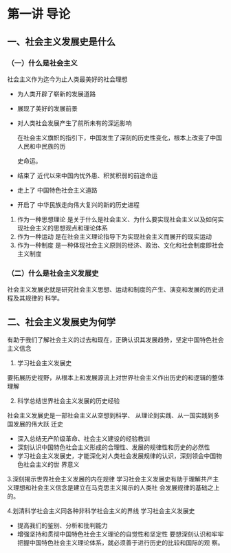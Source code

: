 # **第一讲 导论**   

## **一、社会主义发展史是什么**
### **（一）什么是社会主义**  

社会主义作为迄今为止人类最美好的社会理想

- 为人类开辟了崭新的发展道路

- 展现了美好的发展前景

- 对人类社会发展产生了前所未有的深远影响

  在社会主义旗帜的指引下，中国发生了深刻的历史性变化，根本上改变了中国人民和中民族的历

  史命运。

- 结束了 近代以来中国内忧外患、积贫积弱的前途命运

- 走上了 中国特色社会主义道路

- 开启了 中华民族走向伟大复兴的新的历史进程

1. 作为一种思想理论
   是关于什么是社会主义、为什么要实现社会主义以及如何实现社会主义的思想观点和理论体系
2. 作为一种运动
   是在社会主义理论指导下为实现社会主义而展开的现实运动
3. 作为一种制度
   是一种体现社会主义原则的经济、政治、文化和社会制度即社会主义制度



### **（二）什么是社会主义发展史** 
社会主义发展史就是研究社会主义思想、运动和制度的产生、演变和发展的历史进程及其规律的
科学。



## **二、社会主义发展史为何学**
有助于我们了解社会主义的过去和现在，正确认识其发展趋势，坚定中国特色社会主义信念

1. 学习社会主义发展史

要拓展历史视野，从根本上和发展源流上对世界社会主义作出历史的和逻辑的整体理解

2. 科学总结世界社会主义发展的历史经验

社会主义发展史是一部社会主义从空想到科学、 从理论到实践、从一国实践到多国发展的伟大跃
迁史

- 深入总结无产阶级革命、社会主义建设的经验教训
- 深刻认识中国特色社会主义形成的合理性、发展的规律性和历史的必然性
- 学习社会主义发展史，才能深化对人类社会发展规律的认识，深刻领会中国物色社会主义的世
  界意义

3.深刻揭示世界社会主义发展的内在规律
学习社会主义发展史有助于理解共产主义理想和社会主义信念是建立在马克思主义揭示的人类社
会发展规律的基础之上的。

4.划清科学社会主义同各种非科学社会主义的界线
学习社会主义发展史

- 提高我们的鉴别、分析和批判能力
- 增强坚持和贯彻中国特色社会主义理论的自觉性和坚定性
  要想深刻认识和牢牢把握中国特色社会主义理论体系，就必须善于进行历史的比较和国际的观
  察。